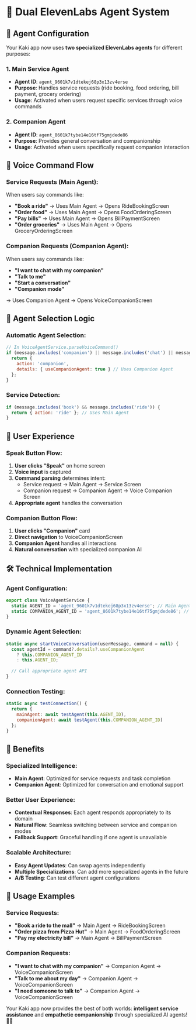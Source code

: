 # 🎤 Dual ElevenLabs Agent System

## 🤖 Agent Configuration

Your Kaki app now uses **two specialized ElevenLabs agents** for different purposes:

### 1. **Main Service Agent** 
- **Agent ID**: `agent_9601k7v1dtekej68p3x13zv4erse`
- **Purpose**: Handles service requests (ride booking, food ordering, bill payment, grocery ordering)
- **Usage**: Activated when users request specific services through voice commands

### 2. **Companion Agent**
- **Agent ID**: `agent_8601k7tybe14e16tf75gmjdede86` 
- **Purpose**: Provides general conversation and companionship
- **Usage**: Activated when users specifically request companion interaction

## 🎯 Voice Command Flow

### Service Requests (Main Agent):
When users say commands like:
- **"Book a ride"** → Uses Main Agent → Opens RideBookingScreen
- **"Order food"** → Uses Main Agent → Opens FoodOrderingScreen  
- **"Pay bills"** → Uses Main Agent → Opens BillPaymentScreen
- **"Order groceries"** → Uses Main Agent → Opens GroceryOrderingScreen

### Companion Requests (Companion Agent):
When users say commands like:
- **"I want to chat with my companion"**
- **"Talk to me"**
- **"Start a conversation"**
- **"Companion mode"**

→ Uses Companion Agent → Opens VoiceCompanionScreen

## 🔄 Agent Selection Logic

### Automatic Agent Selection:
```javascript
// In VoiceAgentService.parseVoiceCommand()
if (message.includes('companion') || message.includes('chat') || message.includes('talk')) {
  return {
    action: 'companion',
    details: { useCompanionAgent: true } // Uses Companion Agent
  };
}
```

### Service Detection:
```javascript
if (message.includes('book') && message.includes('ride')) {
  return { action: 'ride' }; // Uses Main Agent
}
```

## 📱 User Experience

### Speak Button Flow:
1. **User clicks "Speak"** on home screen
2. **Voice input** is captured
3. **Command parsing** determines intent:
   - Service request → Main Agent → Service Screen
   - Companion request → Companion Agent → Voice Companion Screen
4. **Appropriate agent** handles the conversation

### Companion Button Flow:
1. **User clicks "Companion"** card
2. **Direct navigation** to VoiceCompanionScreen
3. **Companion Agent** handles all interactions
4. **Natural conversation** with specialized companion AI

## 🛠️ Technical Implementation

### Agent Configuration:
```javascript
export class VoiceAgentService {
  static AGENT_ID = 'agent_9601k7v1dtekej68p3x13zv4erse'; // Main Agent
  static COMPANION_AGENT_ID = 'agent_8601k7tybe14e16tf75gmjdede86'; // Companion Agent
}
```

### Dynamic Agent Selection:
```javascript
static async startVoiceConversation(userMessage, command = null) {
  const agentId = command?.details?.useCompanionAgent 
    ? this.COMPANION_AGENT_ID 
    : this.AGENT_ID;
  
  // Call appropriate agent API
}
```

### Connection Testing:
```javascript
static async testConnection() {
  return {
    mainAgent: await testAgent(this.AGENT_ID),
    companionAgent: await testAgent(this.COMPANION_AGENT_ID)
  };
}
```

## 🎉 Benefits

### Specialized Intelligence:
- **Main Agent**: Optimized for service requests and task completion
- **Companion Agent**: Optimized for conversation and emotional support

### Better User Experience:
- **Contextual Responses**: Each agent responds appropriately to its domain
- **Natural Flow**: Seamless switching between service and companion modes
- **Fallback Support**: Graceful handling if one agent is unavailable

### Scalable Architecture:
- **Easy Agent Updates**: Can swap agents independently
- **Multiple Specializations**: Can add more specialized agents in the future
- **A/B Testing**: Can test different agent configurations

## 🚀 Usage Examples

### Service Requests:
- **"Book a ride to the mall"** → Main Agent → RideBookingScreen
- **"Order pizza from Pizza Hut"** → Main Agent → FoodOrderingScreen
- **"Pay my electricity bill"** → Main Agent → BillPaymentScreen

### Companion Requests:
- **"I want to chat with my companion"** → Companion Agent → VoiceCompanionScreen
- **"Talk to me about my day"** → Companion Agent → VoiceCompanionScreen
- **"I need someone to talk to"** → Companion Agent → VoiceCompanionScreen

Your Kaki app now provides the best of both worlds: **intelligent service assistance** and **empathetic companionship** through specialized AI agents! 🎤✨
